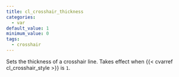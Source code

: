 ```yaml
---
title: cl_crosshair_thickness
categories:
  - var
default_value: 1
minimum_value: 0
tags:
  - crosshair
---
```


Sets the thickness of a crosshair line. Takes effect when {{< cvarref cl_crosshair_style >}} is `1`.
